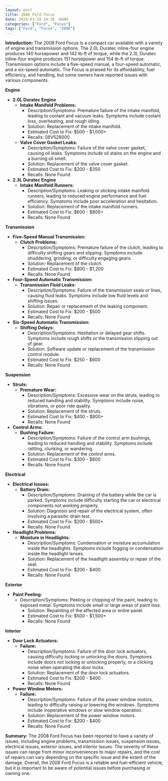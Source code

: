 ```yaml
---
layout: post
title: 2008 Ford Focus
date: 2024-03-29 10:36 -0400
categories: ["Ford", "Focus"]
tags: ["Ford", "Focus", "2008"]
---
```

**Introduction:**
The 2008 Ford Focus is a compact car available with a variety of engine and transmission options. The 2.0L Duratec inline-four engine produces 140 horsepower and 142 lb-ft of torque, while the 2.3L Duratec inline-four engine produces 151 horsepower and 154 lb-ft of torque. Transmission options include a five-speed manual, a four-speed automatic, and a six-speed automatic. The Focus is praised for its affordability, fuel efficiency, and handling, but some owners have reported issues with various components.

**Engine**
* **2.0L Duratec Engine**
    * **Intake Manifold Problems:**
        * Description/Symptoms: Premature failure of the intake manifold, leading to coolant and vacuum leaks. Symptoms include coolant loss, overheating, and rough idling.
        * Solution: Replacement of the intake manifold.
        * Estimated Cost to Fix: $500 - $1,000+
        * Recalls: 08V528000
    * **Valve Cover Gasket Leaks:**
        * Description/Symptoms: Failure of the valve cover gasket, causing oil leaks. Symptoms include oil stains on the engine and a burning oil smell.
        * Solution: Replacement of the valve cover gasket.
        * Estimated Cost to Fix: $200 - $350
        * Recalls: None Found
* **2.3L Duratec Engine**
    * **Intake Manifold Runners:**
        * Description/Symptoms: Leaking or sticking intake manifold runners, leading to reduced engine performance and fuel efficiency. Symptoms include poor acceleration and hesitation.
        * Solution: Replacement of the intake manifold runners.
        * Estimated Cost to Fix: $600 - $800+
        * Recalls: None Found

**Transmission**
* **Five-Speed Manual Transmission:**
    * **Clutch Problems:**
        * Description/Symptoms: Premature failure of the clutch, leading to difficulty shifting gears and slipping. Symptoms include shuddering, grinding, or difficulty engaging gears.
        * Solution: Replacement of the clutch.
        * Estimated Cost to Fix: $800 - $1,200
        * Recalls: None Found
* **Four-Speed Automatic Transmission:**
    * **Transmission Fluid Leaks:**
        * Description/Symptoms: Failure of the transmission seals or lines, causing fluid leaks. Symptoms include low fluid levels and shifting issues.
        * Solution: Repair or replacement of the leaking component.
        * Estimated Cost to Fix: $200 - $500
        * Recalls: None Found
* **Six-Speed Automatic Transmission:**
    * **Shifting Delays:**
        * Description/Symptoms: Hesitation or delayed gear shifts. Symptoms include rough shifts or the transmission slipping out of gear.
        * Solution: Software update or replacement of the transmission control module.
        * Estimated Cost to Fix: $250 - $600
        * Recalls: None Found

**Suspension**
* **Struts:**
    * **Premature Wear:**
        * Description/Symptoms: Excessive wear on the struts, leading to reduced handling and stability. Symptoms include noise, vibrations, or poor ride quality.
        * Solution: Replacement of the struts.
        * Estimated Cost to Fix: $400 - $800+
        * Recalls: None Found
* **Control Arms:**
    * **Bushing Failure:**
        * Description/Symptoms: Failure of the control arm bushings, leading to reduced handling and stability. Symptoms include rattling, clunking, or wandering.
        * Solution: Replacement of the control arms.
        * Estimated Cost to Fix: $300 - $600
        * Recalls: None Found

**Electrical**
* **Electrical Issues:**
    * **Battery Drain:**
        * Description/Symptoms: Draining of the battery while the car is parked. Symptoms include difficulty starting the car or electrical components not working properly.
        * Solution: Diagnosis and repair of the electrical system, often involving a parasitic drain test.
        * Estimated Cost to Fix: $200 - $500+
        * Recalls: None Found
* **Headlight Problems:**
    * **Moisture in Headlights:**
        * Description/Symptoms: Condensation or moisture accumulation inside the headlights. Symptoms include fogging or condensation inside the headlight lenses.
        * Solution: Replacement of the headlight assembly or repair of the seal.
        * Estimated Cost to Fix: $200 - $400
        * Recalls: None Found

**Exterior**
* **Paint Peeling:**
    * Description/Symptoms: Peeling or chipping of the paint, leading to exposed metal. Symptoms include small or large areas of paint loss.
        * Solution: Repainting of the affected area or entire panel.
        * Estimated Cost to Fix: $500 - $1,500+
        * Recalls: None Found

**Interior**
* **Door Lock Actuators:**
    * **Failure:**
        * Description/Symptoms: Failure of the door lock actuators, causing difficulty locking or unlocking the doors. Symptoms include doors not locking or unlocking properly, or a clicking noise when operating the door locks.
        * Solution: Replacement of the door lock actuators.
        * Estimated Cost to Fix: $200 - $400
        * Recalls: None Found
* **Power Window Motors:**
    * **Failure:**
        * Description/Symptoms: Failure of the power window motors, leading to difficulty raising or lowering the windows. Symptoms include inoperative windows or slow window operation.
        * Solution: Replacement of the power window motors.
        * Estimated Cost to Fix: $200 - $400
        * Recalls: None Found

**Summary:**
The 2008 Ford Focus has been reported to have a variety of issues, including engine problems, transmission issues, suspension issues, electrical issues, exterior issues, and interior issues. The severity of these issues can range from minor inconveniences to major repairs, and the cost of repairs can vary depending on the specific issue and the extent of the damage. Overall, the 2008 Ford Focus is a reliable and fuel-efficient vehicle, but it is important to be aware of potential issues before purchasing or owning one.
